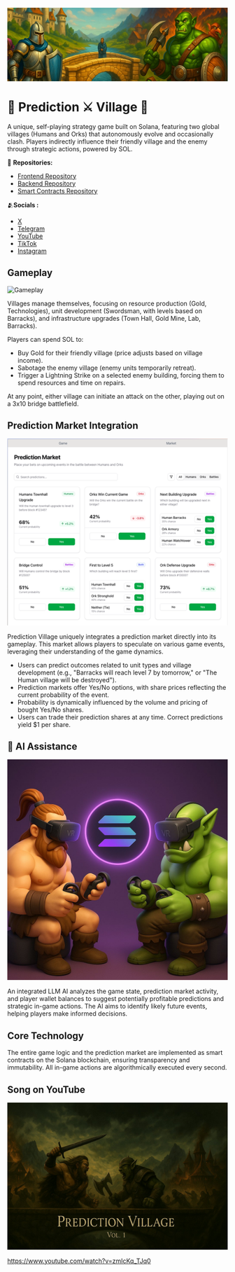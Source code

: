 ![Profile cover](/assets/profile-cover.jpeg)

# 🏰️️️️️️ Prediction ⚔ Village 👺

A unique, self-playing strategy game built on Solana, featuring two global villages (Humans and Orks) that autonomously evolve and occasionally clash. Players indirectly influence their friendly village and the enemy through strategic actions, powered by SOL.

🔗 **Repositories:**

- [Frontend Repository](https://github.com/Prediction-Village/prediction-village-front)
- [Backend Repository](https://github.com/Prediction-Village/prediction-village-back)
- [Smart Contracts Repository](https://github.com/Prediction-Village/prediction-village-programs)

🫂**Socials :**

- [X](https://x.com/PredVillage)
- [Telegram](https://t.me/prediction_village)
- [YouTube](https://www.youtube.com/@PredictionVillage)
- [TikTok](https://www.tiktok.com/@prediction.village)
- [Instagram](https://www.instagram.com/prediction.village)

## Gameplay

![Gameplay](/assets/gameplay.png)

Villages manage themselves, focusing on resource production (Gold, Technologies), unit development (Swordsman, with levels based on Barracks), and infrastructure upgrades (Town Hall, Gold Mine, Lab, Barracks).

Players can spend SOL to:

- Buy Gold for their friendly village (price adjusts based on village income).
- Sabotage the enemy village (enemy units temporarily retreat).
- Trigger a Lightning Strike on a selected enemy building, forcing them to spend resources and time on repairs.

At any point, either village can initiate an attack on the other, playing out on a 3x10 bridge battlefield.

## Prediction Market Integration

![Market](/assets/market.png)

Prediction Village uniquely integrates a prediction market directly into its gameplay. This market allows players to speculate on various game events, leveraging their understanding of the game dynamics.

- Users can predict outcomes related to unit types and village development (e.g., "Barracks will reach level 7 by tomorrow," or "The Human village will be destroyed").
- Prediction markets offer Yes/No options, with share prices reflecting the current probability of the event.
- Probability is dynamically influenced by the volume and pricing of bought Yes/No shares.
- Users can trade their prediction shares at any time. Correct predictions yield $1 per share.

## 🤖 AI Assistance

![VR](/assets/vr.jpeg)

An integrated LLM AI analyzes the game state, prediction market activity, and player wallet balances to suggest potentially profitable predictions and strategic in-game actions. The AI aims to identify likely future events, helping players make informed decisions.

## Core Technology

The entire game logic and the prediction market are implemented as smart contracts on the Solana blockchain, ensuring transparency and immutability. All in-game actions are algorithmically executed every second.

## Song on YouTube

![VR](/assets/song-cover.jpeg)

https://www.youtube.com/watch?v=zmIcKq_TJq0
